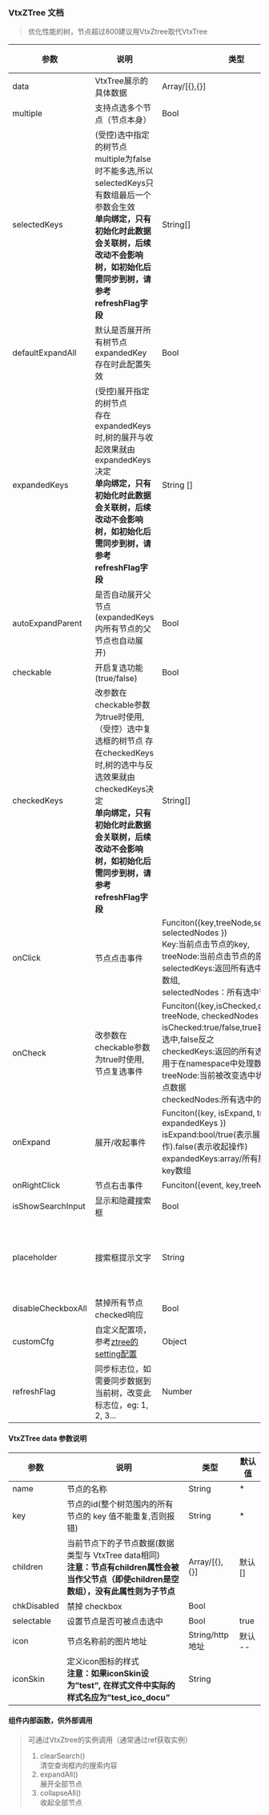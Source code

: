 ### VtxZTree 文档

> 优化性能的树，节点超过800建议用VtxZtree取代VtxTree


| **参数**           | **说明**  | **类型**  | **默认值** |
|--------------------|--------------------|------------------------|------------|
| data               | VtxTree展示的具体数据                                                                                                                                                                                                          | Array/[{},{}]                                                                                                                                                                                                                                            | \*         |
| multiple           | 支持点选多个节点（节点本身）                                                                                                                                                                                                   | Bool                                                                                                                                                                                                                                                     | false      |
| selectedKeys       | (受控)选中指定的树节点<br/> multiple为false时不能多选,所以 selectedKeys只有数组最后一个参数会生效<br/> **单向绑定，只有初始化时此数据会关联树，后续改动不会影响树，如初始化后需同步到树，请参考refreshFlag字段**                         | String[]                                                                                                                                                                                                                                                 | \--        |
| defaultExpandAll   | 默认是否展开所有树节点<br/> expandedKey存在时此配置失效                                                                                                                                                                             | Bool                                                                                                                                                                                                                                                     |            |
| expandedKeys       | (受控)展开指定的树节点<br/> 存在expandedKeys时,树的展开与收起效果就由expandedKeys决定<br/> **单向绑定，只有初始化时此数据会关联树，后续改动不会影响树，如初始化后需同步到树，请参考refreshFlag字段**                                     | String []                                                                                                                                                                                                                                                | \--        |
| autoExpandParent       | 是否自动展开父节点(expandedKeys内所有节点的父节点也自动展开)     | Bool  | false        |
| checkable          | 开启复选功能(true/false)                                                                                                                                                                                                       | Bool                                                                                                                                                                                                                                                     | false      |
| checkedKeys        | 改参数在checkable参数为true时使用,（受控）选中复选框的树节点 存在checkedKeys时,树的选中与反选效果就由checkedKeys决定<br/> **单向绑定，只有初始化时此数据会关联树，后续改动不会影响树，如初始化后需同步到树，请参考refreshFlag字段** | String[]                                                                                                                                                                                                                                                 | \--        |
| onClick            | 节点点击事件                                                                                                                                                                                                                   | Funciton({key,treeNode,selectedKeys, selectedNodes })<br/> Key:当前点击节点的key, <br/>treeNode:当前点击节点的原数据, <br/>selectedKeys:返回所有选中的key类型为数组,<br/> selectedNodes：所有选中节点的数据                                                                  | \--        |
| onCheck            | 改参数在checkable参数为true时使用, 节点复选事件                                                                                                                                                                                | Funciton({key,isChecked,checkedKeys, treeNode, checkedNodes })<br/> isChecked:true/false,true表示该节点被选中,false反之<br/> checkedKeys:返回的所有选中的节点key,用于在namespace中处理数据 <br/>treeNode:当前被改变选中状态的所有节点数据 <br/> checkedNodes:所有选中的节点数据                                                                                                                                     | \--        |
| onExpand           | 展开/收起事件                                                                                                                                                                                                                  | Funciton({key, isExpand, treeNode, expandedKeys })<br/> isExpand:bool/true(表示展开操作).false(表示收起操作) <br/>expandedKeys:array/所有展开的节点的key数组                                                                                                       | \--        |
| onRightClick       | 节点右击事件                                                                                                                                                                                                                   | Funciton({event, key,treeNode })                                                                                                                                                                                                                         | \--        |
| isShowSearchInput  | 显示和隐藏搜索框                                                                                                                                                                                                               | Bool                                                                                                                                                                                                                                                  | false      |
| placeholder  | 搜索框提示文字    | String     |  '请输入要查询的关键字'      |
| disableCheckboxAll | 禁掉所有节点checked响应                                                                                                                                                                                                        | Bool                                                                                                                                                                                                                                                  | 默认false  |
| customCfg          | 自定义配置项，参考[ztree的setting配置](http://www.treejs.cn/v3/api.php )  | Object  |            |
| refreshFlag        | 同步标志位，如需要同步数据到当前树，改变此标志位，eg: 1, 2, 3...                                                                                                                                                               | Number                                                                                                                                                                                                                                                   |            |

#### VtxZTree data 参数说明

| **参数** | **说明**                                                                                                                                     | **类型**        | **默认值** |
|----------|----------------------------------------------------------------------------------------------------------------------------------------------|-----------------|------------|
| name     | 节点的名称                                                                                                                                   | String          | \*         |
| key      | 节点的id(整个树范围内的所有节点的 key 值不能重复,否则报错)                                                                                   | String          | \*         |
| children | 当前节点下的子节点数据(数据类型与 VtxTree data相同)<br/> **注意：节点有children属性会被当作父节点（即使children是空数组），没有此属性则为子节点** | Array/[{},{}]   | 默认[]     |
| chkDisabled      | 禁掉 checkbox                                                                                   | Bool          |         |
| selectable      | 设置节点是否可被点击选中                                                                                   | Bool          |    true     |
| icon     | 节点名称前的图片地址                                                                                                                         | String/http地址 | 默认 --    |
| iconSkin | 定义icon图标的样式<br/> **注意：如果iconSkin设为”test”, 在样式文件中实际的样式名应为”test_ico_docu”**                                             | String          |            |

#### 组件内部函数，供外部调用

> 可通过VtxZtree的实例调用（通常通过ref获取实例）  
> 1. clearSearch()  
>   清空查询框内的搜索内容  
> 2. expandAll()  
>   展开全部节点
> 3. collapseAll()  
>   收起全部节点
